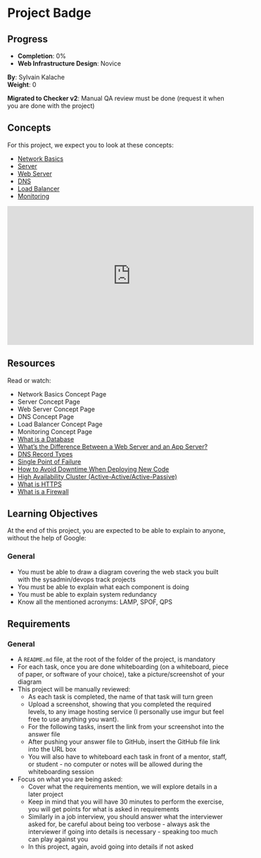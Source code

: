# Project Badge

## Progress
- **Completion**: 0%
- **Web Infrastructure Design**: Novice

**By**: Sylvain Kalache  
**Weight**: 0  

**Migrated to Checker v2**: Manual QA review must be done (request it when you are done with the project)



## Concepts

For this project, we expect you to look at these concepts:
- [Network Basics](https://intranet.hbtn.io/concepts/791)
- [Server](https://intranet.hbtn.io/concepts/799)
- [Web Server](https://intranet.hbtn.io/concepts/800)
- [DNS](https://intranet.hbtn.io/concepts/803)
- [Load Balancer](https://intranet.hbtn.io/concepts/804)
- [Monitoring](https://intranet.hbtn.io/concepts/805)


<iframe width="560" height="315" src="https://www.youtube.com/embed/lQNEW76KdYg" frameborder="0" allowfullscreen></iframe>

## Resources

Read or watch:
- Network Basics Concept Page
- Server Concept Page
- Web Server Concept Page
- DNS Concept Page
- Load Balancer Concept Page
- Monitoring Concept Page
- [What is a Database](https://intranet.hbtn.io/rltoken/7Pp0_Mdit6r_ZdRGKAwcqw)
- [What’s the Difference Between a Web Server and an App Server?](https://intranet.hbtn.io/rltoken/YqKvabbDDtSjnHMV9g1gHw)
- [DNS Record Types](https://intranet.hbtn.io/rltoken/q7HPrY0f14w8OUsbgNVBpQ)
- [Single Point of Failure](https://intranet.hbtn.io/rltoken/56OIJ23o5mqSaSeLEwxzJg)
- [How to Avoid Downtime When Deploying New Code](https://intranet.hbtn.io/rltoken/lxwkY5pRIVzatMPXwx6yew)
- [High Availability Cluster (Active-Active/Active-Passive)](https://intranet.hbtn.io/rltoken/rITwKN4AKP1hXZl2FKcAcw)
- [What is HTTPS](https://intranet.hbtn.io/rltoken/iEaO7X54UemiSN9z8TtFVA)
- [What is a Firewall](https://intranet.hbtn.io/rltoken/P2A36USOkcekiqHsCzTefQ)

## Learning Objectives

At the end of this project, you are expected to be able to explain to anyone, without the help of Google:

### General
- You must be able to draw a diagram covering the web stack you built with the sysadmin/devops track projects
- You must be able to explain what each component is doing
- You must be able to explain system redundancy
- Know all the mentioned acronyms: LAMP, SPOF, QPS

## Requirements

### General
- A `README.md` file, at the root of the folder of the project, is mandatory
- For each task, once you are done whiteboarding (on a whiteboard, piece of paper, or software of your choice), take a picture/screenshot of your diagram
- This project will be manually reviewed:
  - As each task is completed, the name of that task will turn green
  - Upload a screenshot, showing that you completed the required levels, to any image hosting service (I personally use imgur but feel free to use anything you want).
  - For the following tasks, insert the link from your screenshot into the answer file
  - After pushing your answer file to GitHub, insert the GitHub file link into the URL box
  - You will also have to whiteboard each task in front of a mentor, staff, or student - no computer or notes will be allowed during the whiteboarding session
- Focus on what you are being asked:
  - Cover what the requirements mention, we will explore details in a later project
  - Keep in mind that you will have 30 minutes to perform the exercise, you will get points for what is asked in requirements
  - Similarly in a job interview, you should answer what the interviewer asked for, be careful about being too verbose - always ask the interviewer if going into details is necessary - speaking too much can play against you
  - In this project, again, avoid going into details if not asked
